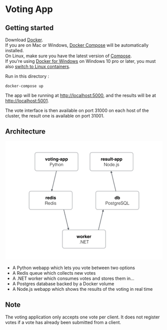Voting App
=========  

Getting started  
---------------  

Download [Docker](https://www.docker.com/products/overview).   
If you  are on Mac or Windows, [Docker Compose](https://docs.docker.com/compose) will be automatically installed.   
On Linux, make sure you have the latest version of [Compose](https://docs.docker.com/compose/install/).   
If you're using [Docker for Windows](https://docs.docker.com/docker-for-windows/) on Windows 10 pro or later, you must also [switch to Linux containers](https://docs.docker.com/docker-for-windows/#switch-between-windows-and-linux-containers).



Run in this directory :  

```
docker-compose up
```
The app will be running at [http://localhost:5000](http://localhost:5000), and the results will be at [http://localhost:5001](http://localhost:5001).


The vote interface is then available on port 31000 on each host of the cluster, the result one is available on port 31001.

Architecture
-----
  
![Architecture diagram](architecture.png)

* A Python webapp which lets you vote between two options
* A Redis queue which collects new votes
* A .NET worker which consumes votes and stores them in…
* A Postgres database backed by a Docker volume
* A Node.js webapp which shows the results of the voting in real time


Note
----

The voting application only accepts one vote per client. It does not register votes if a vote has already been submitted from a client. 







